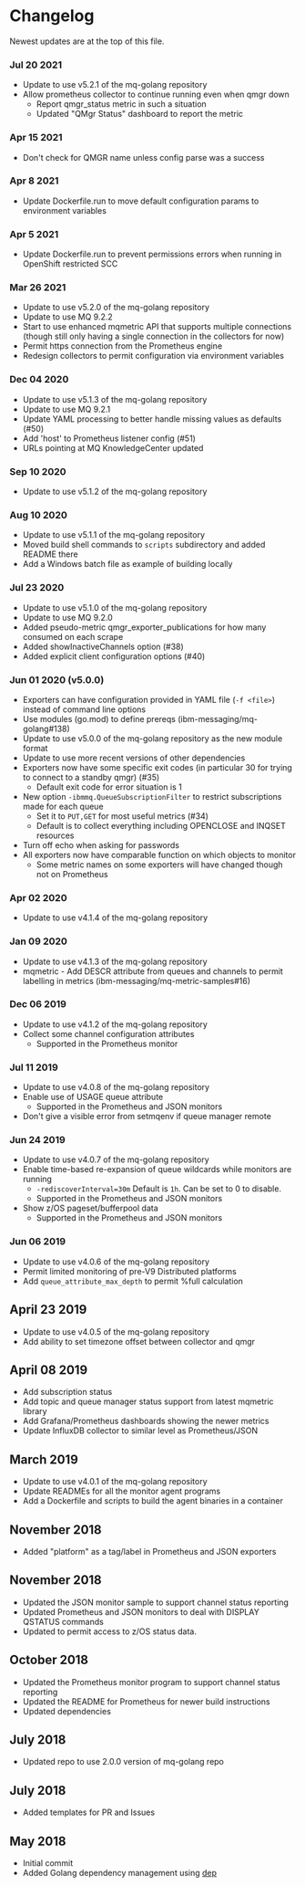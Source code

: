 # Changelog
Newest updates are at the top of this file.

### Jul 20 2021
* Update to use v5.2.1 of the mq-golang repository
* Allow prometheus collector to continue running even when qmgr down
  * Report qmgr_status metric in such a situation
  * Updated "QMgr Status" dashboard to report the metric

### Apr 15 2021
* Don't check for QMGR name unless config parse was a success

### Apr 8 2021
* Update Dockerfile.run to move default configuration params to environment variables

### Apr 5 2021
* Update Dockerfile.run to prevent permissions errors when running in OpenShift restricted SCC

### Mar 26 2021
* Update to use v5.2.0 of the mq-golang repository
* Update to use MQ 9.2.2
* Start to use enhanced mqmetric API that supports multiple connections (though still only having a single connection in the collectors for now)
* Permit https connection from the Prometheus engine
* Redesign collectors to permit configuration via environment variables

### Dec 04 2020
* Update to use v5.1.3 of the mq-golang repository
* Update to use MQ 9.2.1
* Update YAML processing to better handle missing values as defaults (#50)
* Add 'host' to Prometheus listener config (#51)
* URLs pointing at MQ KnowledgeCenter updated

### Sep 10 2020
* Update to use v5.1.2 of the mq-golang repository

### Aug 10 2020
* Update to use v5.1.1 of the mq-golang repository
* Moved build shell commands to `scripts` subdirectory and added README there
* Add a Windows batch file as example of building locally

### Jul 23 2020
* Update to use v5.1.0 of the mq-golang repository
* Update to use MQ 9.2.0
* Added pseudo-metric qmgr_exporter_publications for how many consumed on each scrape
* Added showInactiveChannels option (#38)
* Added explicit client configuration options (#40)

### Jun 01 2020 (v5.0.0)
* Exporters can have configuration provided in YAML file (`-f <file>`) instead of command line options
* Use modules (go.mod) to define prereqs (ibm-messaging/mq-golang#138)
* Update to use v5.0.0 of the mq-golang repository as the new module format
* Update to use more recent versions of other dependencies
* Exporters now have some specific exit codes (in particular 30 for trying to connect to a standby qmgr) (#35)
  * Default exit code for error situation is 1
* New option `-ibmmq.QueueSubscriptionFilter` to restrict subscriptions made for each queue
  * Set it to `PUT,GET` for most useful metrics (#34)
  * Default is to collect everything including OPENCLOSE and INQSET resources
* Turn off echo when asking for passwords
* All exporters now have comparable function on which objects to monitor
  * Some metric names on some exporters will have changed though not on Prometheus

### Apr 02 2020
* Update to use v4.1.4 of the mq-golang repository

### Jan 09 2020
* Update to use v4.1.3 of the mq-golang repository
* mqmetric - Add DESCR attribute from queues and channels to permit labelling in metrics (ibm-messaging/mq-metric-samples#16)

### Dec 06 2019
* Update to use v4.1.2 of the mq-golang repository
* Collect some channel configuration attributes
  * Supported in the Prometheus monitor

### Jul 11 2019
* Update to use v4.0.8 of the mq-golang repository
* Enable use of USAGE queue attribute
  * Supported in the Prometheus and JSON monitors
* Don't give a visible error from setmqenv if queue manager remote

### Jun 24 2019
* Update to use v4.0.7 of the mq-golang repository
* Enable time-based re-expansion of queue wildcards while monitors are running
  * `-rediscoverInterval=30m` Default is `1h`. Can be set to 0 to disable.
  * Supported in the Prometheus and JSON monitors
* Show z/OS pageset/bufferpool data
  * Supported in the Prometheus and JSON monitors

### Jun 06 2019
* Update to use v4.0.6 of the mq-golang repository
* Permit limited monitoring of pre-V9 Distributed platforms
* Add `queue_attribute_max_depth` to permit %full calculation

## April 23 2019
* Update to use v4.0.5 of the mq-golang repository
* Add ability to set timezone offset between collector and qmgr

## April 08 2019
* Add subscription status
* Add topic and queue manager status support from latest mqmetric library
* Add Grafana/Prometheus dashboards showing the newer metrics
* Update InfluxDB collector to similar level as Prometheus/JSON

## March 2019
* Update to use v4.0.1 of the mq-golang repository
* Update READMEs for all the monitor agent programs
* Add a Dockerfile and scripts to build the agent binaries in a container

## November 2018
* Added "platform" as a tag/label in Prometheus and JSON exporters

## November 2018
* Updated the JSON monitor sample to support channel status reporting
* Updated Prometheus and JSON monitors to deal with DISPLAY QSTATUS commands
* Updated to permit access to z/OS status data.

## October 2018
* Updated the Prometheus monitor program to support channel status reporting
* Updated the README for Prometheus for newer build instructions
* Updated dependencies

## July 2018
* Updated repo to use 2.0.0 version of mq-golang repo

## July 2018
* Added templates for PR and Issues

## May 2018
* Initial commit
* Added Golang dependency management using [dep](https://golang.github.io/dep/)
